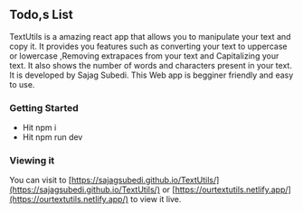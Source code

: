 ## Todo,s List
TextUtils is a amazing react app that allows you to manipulate your text and copy it. It provides you features such as converting your text to uppercase or lowercase ,Removing extrapaces from your text and Capitalizing your text. It also shows the number of words and characters present in your text. It is developed by Sajag Subedi. This Web app is begginer friendly and easy to use.

### Getting Started
- Hit npm i
- Hit npm run dev

### Viewing it 
You can visit to [https://sajagsubedi.github.io/TextUtils/](https://sajagsubedi.github.io/TextUtils/) or [https://ourtextutils.netlify.app/](https://ourtextutils.netlify.app/) to view it live.
